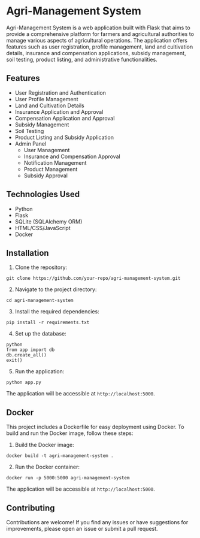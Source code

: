 # Agri-Management System

Agri-Management System is a web application built with Flask that aims to provide a comprehensive platform for farmers and agricultural authorities to manage various aspects of agricultural operations. The application offers features such as user registration, profile management, land and cultivation details, insurance and compensation applications, subsidy management, soil testing, product listing, and administrative functionalities.

## Features

- User Registration and Authentication
- User Profile Management
- Land and Cultivation Details
- Insurance Application and Approval
- Compensation Application and Approval
- Subsidy Management
- Soil Testing
- Product Listing and Subsidy Application
- Admin Panel
  - User Management
  - Insurance and Compensation Approval
  - Notification Management
  - Product Management
  - Subsidy Approval

## Technologies Used

- Python
- Flask
- SQLite (SQLAlchemy ORM)
- HTML/CSS/JavaScript
- Docker

## Installation

1. Clone the repository:

```
git clone https://github.com/your-repo/agri-management-system.git
```

2. Navigate to the project directory:

```
cd agri-management-system
```

3. Install the required dependencies:

```
pip install -r requirements.txt
```

4. Set up the database:

```
python
from app import db
db.create_all()
exit()
```

5. Run the application:

```
python app.py
```

The application will be accessible at `http://localhost:5000`.

## Docker

This project includes a Dockerfile for easy deployment using Docker. To build and run the Docker image, follow these steps:

1. Build the Docker image:

```
docker build -t agri-management-system .
```

2. Run the Docker container:

```
docker run -p 5000:5000 agri-management-system
```

The application will be accessible at `http://localhost:5000`.

## Contributing

Contributions are welcome! If you find any issues or have suggestions for improvements, please open an issue or submit a pull request.
